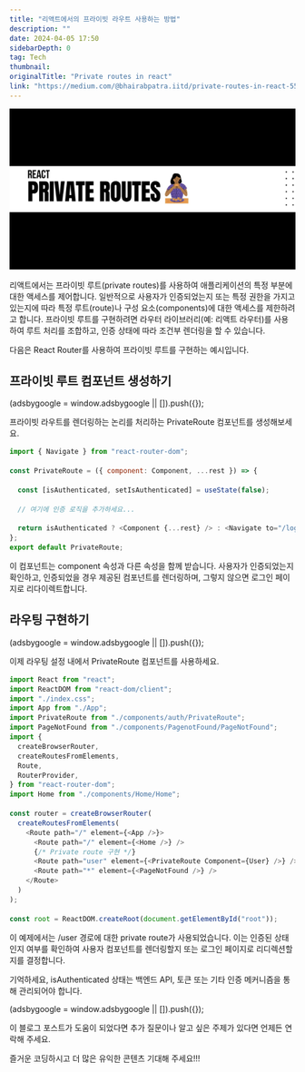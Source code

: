 ```yaml
---
title: "리액트에서의 프라이빗 라우트 사용하는 방법"
description: ""
date: 2024-04-05 17:50
sidebarDepth: 0
tag: Tech
thumbnail: 
originalTitle: "Private routes in react"
link: "https://medium.com/@bhairabpatra.iitd/private-routes-in-react-559a7d8d161f"
---
```



<img src="./img/Privateroutesinreact_0.png" />

리액트에서는 프라이빗 루트(private routes)를 사용하여 애플리케이션의 특정 부분에 대한 액세스를 제어합니다. 일반적으로 사용자가 인증되었는지 또는 특정 권한을 가지고 있는지에 따라 특정 루트(route)나 구성 요소(components)에 대한 액세스를 제한하려고 합니다. 프라이빗 루트를 구현하려면 라우터 라이브러리(예: 리액트 라우터)를 사용하여 루트 처리를 조합하고, 인증 상태에 따라 조건부 렌더링을 할 수 있습니다.

다음은 React Router를 사용하여 프라이빗 루트를 구현하는 예시입니다.

## 프라이빗 루트 컴포넌트 생성하기


<!-- ui-log 수평형 -->
<ins class="adsbygoogle"
  style="display:block"
  data-ad-client="ca-pub-4877378276818686"
  data-ad-slot="9743150776"
  data-ad-format="auto"
  data-full-width-responsive="true"></ins>
<component is="script">
(adsbygoogle = window.adsbygoogle || []).push({});
</component>

프라이빗 라우트를 렌더링하는 논리를 처리하는 PrivateRoute 컴포넌트를 생성해보세요.

```js
import { Navigate } from "react-router-dom";

const PrivateRoute = ({ component: Component, ...rest }) => {
 
  const [isAuthenticated, setIsAuthenticated] = useState(false);

  // 여기에 인증 로직을 추가하세요...

  return isAuthenticated ? <Component {...rest} /> : <Navigate to="/login" />;
};
export default PrivateRoute;
```

이 컴포넌트는 component 속성과 다른 속성을 함께 받습니다. 사용자가 인증되었는지 확인하고, 인증되었을 경우 제공된 컴포넌트를 렌더링하며, 그렇지 않으면 로그인 페이지로 리다이렉트합니다.

## 라우팅 구현하기

<!-- ui-log 수평형 -->
<ins class="adsbygoogle"
  style="display:block"
  data-ad-client="ca-pub-4877378276818686"
  data-ad-slot="9743150776"
  data-ad-format="auto"
  data-full-width-responsive="true"></ins>
<component is="script">
(adsbygoogle = window.adsbygoogle || []).push({});
</component>

이제 라우팅 설정 내에서 PrivateRoute 컴포넌트를 사용하세요.

```js
import React from "react";
import ReactDOM from "react-dom/client";
import "./index.css";
import App from "./App";
import PrivateRoute from "./components/auth/PrivateRoute";
import PageNotFound from "./components/PagenotFound/PageNotFound";
import {
  createBrowserRouter,
  createRoutesFromElements,
  Route,
  RouterProvider,
} from "react-router-dom";
import Home from "./components/Home/Home";

const router = createBrowserRouter(
  createRoutesFromElements(
    <Route path="/" element={<App />}>
      <Route path="/" element={<Home />} />
      {/* Private route 구현 */}
      <Route path="user" element={<PrivateRoute Component={User} />} />
      <Route path="*" element={<PageNotFound />} />
    </Route>
  )
);

const root = ReactDOM.createRoot(document.getElementById("root"));
```

이 예제에서는 /user 경로에 대한 private route가 사용되었습니다. 이는 인증된 상태인지 여부를 확인하여 사용자 컴포넌트를 렌더링할지 또는 로그인 페이지로 리디렉션할지를 결정합니다.

기억하세요, isAuthenticated 상태는 백엔드 API, 토큰 또는 기타 인증 메커니즘을 통해 관리되어야 합니다.

<!-- ui-log 수평형 -->
<ins class="adsbygoogle"
  style="display:block"
  data-ad-client="ca-pub-4877378276818686"
  data-ad-slot="9743150776"
  data-ad-format="auto"
  data-full-width-responsive="true"></ins>
<component is="script">
(adsbygoogle = window.adsbygoogle || []).push({});
</component>

이 블로그 포스트가 도움이 되었다면 추가 질문이나 알고 싶은 주제가 있다면 언제든 연락해 주세요.

즐거운 코딩하시고 더 많은 유익한 콘텐츠 기대해 주세요!!!